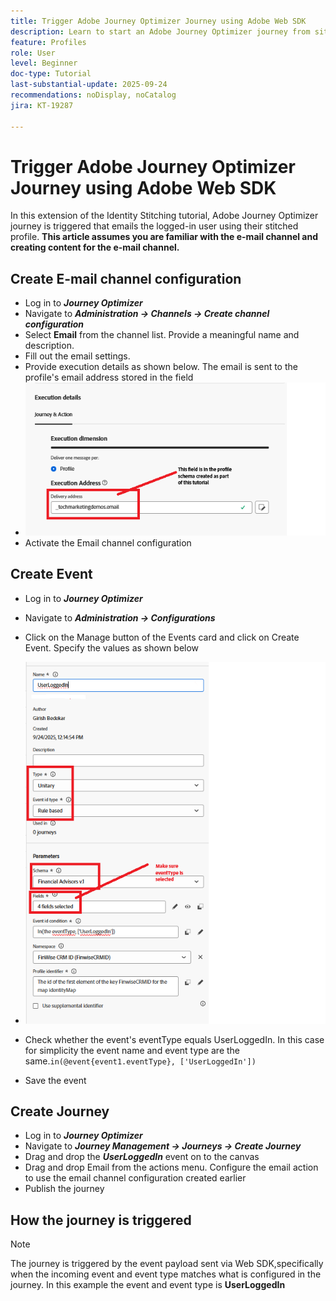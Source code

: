 ```yaml
---
title: Trigger Adobe Journey Optimizer Journey using Adobe Web SDK
description: Learn to start an Adobe Journey Optimizer journey from site events like user logins by leveraging the AEP Web SDK configured through Adobe Experience Platform Tags
feature: Profiles
role: User
level: Beginner
doc-type: Tutorial
last-substantial-update: 2025-09-24
recommendations: noDisplay, noCatalog
jira: KT-19287

---
```

# Trigger Adobe Journey Optimizer Journey using Adobe Web SDK

In this extension of the Identity Stitching tutorial, Adobe Journey Optimizer journey is triggered that emails the logged-in user using their stitched profile. **This article assumes you are familiar with the e-mail channel and  creating content for the e-mail channel.**

## Create E-mail channel configuration

* Log in to _**Journey Optimizer**_
* Navigate to _**Administration -> Channels -> Create channel configuration**_
* Select **Email** from the channel list. Provide a meaningful name and description.
* Fill out the email settings.
* Provide execution details as shown below. The email is sent to the profile's email address stored in the field
* ![email-channel](assets/email-channel-execution.png)
* Activate the Email channel configuration

## Create Event

*   Log in to _**Journey Optimizer**_
*   Navigate to _**Administration -> Configurations**_
*   Click on the Manage button of the Events card and click on Create Event. Specify the values as shown below
*   ![journey-event](assets/journey-event.png)

*   Check whether the event's eventType equals UserLoggedIn. In this case for simplicity the event name and event type are the same.`in(@event{event1.eventType}, ['UserLoggedIn'])`
*   Save the event

## Create Journey

* Log in to _**Journey Optimizer**_
* Navigate to _**Journey Management -> Journeys -> Create Journey**_
* Drag and drop the _**UserLoggedIn**_ event on to the canvas
* Drag and drop Email from the actions menu. Configure the email action to use the email channel configuration created earlier
* Publish the journey

## How the journey is triggered
>[!NOTE]
>
> The journey is triggered by the event payload sent via Web SDK,specifically when the incoming event and event type matches what is configured in the journey. In this example the event and event type is **UserLoggedIn**



